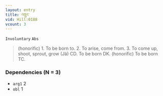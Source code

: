 ```yaml
---
layout: entry
title: འཁྲུང་
vid: Hill:0188
vcount: 3
---
```

`Involuntary` `Abs`
> (honorific) 1\.
 To be born to\.
 2\.
 To arise, come from\.
 3\.
 To come up, shoot, sprout, grow (Jä) CD\.
 To be born DK\.
(honorific) To be born TC\.

### Dependencies (N = 3)
* `arg1` 2
* `obl` 1
